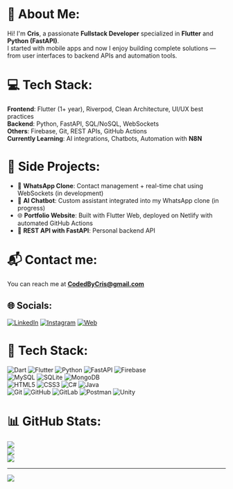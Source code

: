 # 💫 About Me:
Hi! I'm **Cris**, a passionate **Fullstack Developer** specialized in **Flutter** and **Python (FastAPI)**.  
I started with mobile apps and now I enjoy building complete solutions — from user interfaces to backend APIs and automation tools.

# 💻 Tech Stack:
**Frontend**: Flutter (1+ year), Riverpod, Clean Architecture, UI/UX best practices  
**Backend**: Python, FastAPI, SQL/NoSQL, WebSockets  
**Others**: Firebase, Git, REST APIs, GitHub Actions  
**Currently Learning**: AI integrations, Chatbots, Automation with **N8N**

# 🔧 Side Projects:
- 💬 **WhatsApp Clone**: Contact management + real-time chat using WebSockets (in development)
- 🤖 **AI Chatbot**: Custom assistant integrated into my WhatsApp clone (in progress)
- 🌐 **Portfolio Website**: Built with Flutter Web, deployed on Netlify with automated GitHub Actions  
- 🔧 **REST API with FastAPI**: Personal backend API

# 📬 Contact me:
You can reach me at **CodedByCris@gmail.com**

## 🌐 Socials:
[![LinkedIn](https://img.shields.io/badge/LinkedIn-%230077B5.svg?logo=linkedin&logoColor=white)](https://linkedin.com/in/cristian-arellano-agudo) 
[![Instagram](https://img.shields.io/badge/Instagram-%23E4405F.svg?logo=Instagram&logoColor=white)](https://instagram.com/criis01_) 
[![Web](https://img.shields.io/badge/Website-%23000000.svg?logo=web&logoColor=white)](https://codedbycris.netlify.app/)

# 🧠 Tech Stack:
![Dart](https://img.shields.io/badge/dart-%230175C2.svg?style=for-the-badge&logo=dart&logoColor=white) 
![Flutter](https://img.shields.io/badge/Flutter-%2302569B.svg?style=for-the-badge&logo=Flutter&logoColor=white) 
![Python](https://img.shields.io/badge/python-3670A0?style=for-the-badge&logo=python&logoColor=ffdd54) 
![FastAPI](https://img.shields.io/badge/fastapi-%2300C7B7.svg?style=for-the-badge&logo=fastapi&logoColor=white)
![Firebase](https://img.shields.io/badge/firebase-%23039BE5.svg?style=for-the-badge&logo=firebase)  
![MySQL](https://img.shields.io/badge/mysql-4479A1.svg?style=for-the-badge&logo=mysql&logoColor=white) 
![SQLite](https://img.shields.io/badge/sqlite-%2307405e.svg?style=for-the-badge&logo=sqlite&logoColor=white) 
![MongoDB](https://img.shields.io/badge/MongoDB-%234ea94b.svg?style=for-the-badge&logo=mongodb&logoColor=white)  
![HTML5](https://img.shields.io/badge/html5-%23E34F26.svg?style=for-the-badge&logo=html5&logoColor=white) 
![CSS3](https://img.shields.io/badge/css3-%231572B6.svg?style=for-the-badge&logo=css3&logoColor=white) 
![C#](https://img.shields.io/badge/c%23-%23239120.svg?style=for-the-badge&logo=csharp&logoColor=white) 
![Java](https://img.shields.io/badge/java-%23ED8B00.svg?style=for-the-badge&logo=openjdk&logoColor=white)  
![Git](https://img.shields.io/badge/git-%23F05033.svg?style=for-the-badge&logo=git&logoColor=white) 
![GitHub](https://img.shields.io/badge/github-%23121011.svg?style=for-the-badge&logo=github&logoColor=white) 
![GitLab](https://img.shields.io/badge/gitlab-%23181717.svg?style=for-the-badge&logo=gitlab&logoColor=white) 
![Postman](https://img.shields.io/badge/Postman-FF6C37?style=for-the-badge&logo=postman&logoColor=white) 
![Unity](https://img.shields.io/badge/unity-%23000000.svg?style=for-the-badge&logo=unity&logoColor=white)

# 📊 GitHub Stats:
![](https://github-readme-stats.vercel.app/api?username=CodedByCris&theme=dark&hide_border=false&include_all_commits=false&count_private=false)<br/>
![](https://github-readme-streak-stats.herokuapp.com/?user=CodedByCris&theme=dark&hide_border=false)<br/>
![](https://github-readme-stats.vercel.app/api/top-langs/?username=CodedByCris&theme=dark&hide_border=false&include_all_commits=false&count_private=false&layout=compact)

---
[![](https://visitcount.itsvg.in/api?id=CodedByCris&icon=0&color=0)](https://visitcount.itsvg.in)
